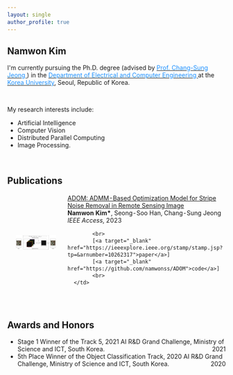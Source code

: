 ```yaml
---
layout: single
author_profile: true
---
```


<h2>Namwon Kim</h2>

I'm currently pursuing the Ph.D. degree (advised by [<font color='dodgerblue'> Prof. Chang-Sung Jeong </font>](https://koreauniv.pure.elsevier.com/en/persons/chang-sung-jeong)) in the [<font color='dodgerblue'> Department of Electrical and Computer Engineering </font>](https://ee.korea.ac.kr/eng/main/main.html) at the [<font color='dodgerblue'> Korea University</font>](https://www.korea.edu/), Seoul, Republic of Korea.

<br/>

My research interests include:
- Artificial Intelligence
- Computer Vision
- Distributed Parallel Computing
- Image Processing.

<br/>

<h2>Publications</h2>
<table style="width:100%;border:0px;border-spacing:0px;border-collapse:separate;margin-right:auto;margin-left:auto;">
  <tbody>
  <!--             ADOM-->
  <tr>
      <td style="padding:20px;width:35%;vertical-align:middle">
          <img src='images/ADOM.png' width="250">
      </td>
      <td>
            <a target="_blank" href="https://ieeexplore.ieee.org/document/10262317">
                <papertitle>
                  ADOM: ADMM-Based Optimization Model for Stripe Noise Removal in Remote Sensing Image
                </papertitle>
            </a>
            <br>
            <b>Namwon Kim*</b>, Seong-Soo Han, Chang-Sung Jeong
            <br>
            <em>IEEE Access</em>, 2023

            <br>
            [<a target="_blank" href="https://ieeexplore.ieee.org/stamp/stamp.jsp?tp=&arnumber=10262317">paper</a>]
            [<a target="_blank" href="https://github.com/namwonss/ADOM">code</a>]
            <br>
      </td>
  </tr>

  </tbody>
</table>

<br/>

<h2>Awards and Honors</h2>
<table style="width:100%;border:0px;border-spacing:0px;border-collapse:separate;margin-right:auto;margin-left:auto;">
    <tbody>
    <tr>
        <ul>
            <li>
                Stage 1 Winner of the Track 5, 2021 AI R&D Grand Challenge, Ministry of Science and ICT, South Korea.
                <div style="float:right; text-align:right">2021</div>
            </li>
            <li>
                5th Place Winner of the Object Classification Track, 2020 AI R&D Grand Challenge, Ministry of Science and ICT, South Korea.
                <div style="float:right; text-align:right">2020</div>
            </li>
        </ul>
    </tr>
    </tbody>
</table>
    



<br/><br/><br/><br/>

<script type="text/javascript" id="clustrmaps" src="//cdn.clustrmaps.com/map_v2.js?cl=2d78ad&w=500&t=tt&d=9n7XmY2J_uslkPyd-OJqi7ZPT-U-vdL-bqFJ1LKAZEI&co=ffffff&ct=000000"></script>


